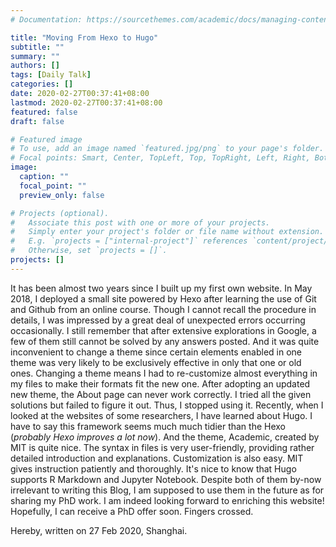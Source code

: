 ```yaml
---
# Documentation: https://sourcethemes.com/academic/docs/managing-content/

title: "Moving From Hexo to Hugo"
subtitle: ""
summary: ""
authors: []
tags: [Daily Talk]
categories: []
date: 2020-02-27T00:37:41+08:00
lastmod: 2020-02-27T00:37:41+08:00
featured: false
draft: false

# Featured image
# To use, add an image named `featured.jpg/png` to your page's folder.
# Focal points: Smart, Center, TopLeft, Top, TopRight, Left, Right, BottomLeft, Bottom, BottomRight.
image:
  caption: ""
  focal_point: ""
  preview_only: false

# Projects (optional).
#   Associate this post with one or more of your projects.
#   Simply enter your project's folder or file name without extension.
#   E.g. `projects = ["internal-project"]` references `content/project/deep-learning/index.md`.
#   Otherwise, set `projects = []`.
projects: []
---
```


It has been almost two years since I built up my first own website. In May 2018, I deployed a small site powered by Hexo after learning the use of Git and Github from an online course. Though I cannot recall the procedure in details, I was impressed by a great deal of unexpected errors occurring occasionally. I still remember that after extensive explorations in Google, a few of them still cannot be solved by any answers posted. And it was quite inconvenient to change a theme since certain elements enabled in one theme was very likely to be exclusively effective in only that one or old ones. Changing a theme means I had to re-customize almost everything in my files to make their formats fit the new one. After adopting an updated new theme, the About page can never work correctly. I tried all the given solutions but failed to figure it out. Thus, I stopped using it. Recently, when I looked at the websites of some researchers, I have learned about Hugo. I have to say this framework seems much much tidier than the Hexo (*probably Hexo improves a lot now*). And the theme, Academic, created by MIT is quite nice. The syntax in files is very user-friendly, providing rather detailed introduction and explanations. Customization is also easy. MIT gives instruction patiently and thoroughly. It's nice to know that Hugo supports R Markdown and Jupyter Notebook. Despite both of them by-now irrelevant to writing this Blog, I am supposed to use them in the future as for sharing my PhD work. I am indeed looking forward to enriching this website! Hopefully, I can receive a PhD offer soon. Fingers crossed.



Hereby, written on 27 Feb 2020, Shanghai.
